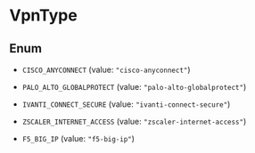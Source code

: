 

# VpnType

## Enum


* `CISCO_ANYCONNECT` (value: `"cisco-anyconnect"`)

* `PALO_ALTO_GLOBALPROTECT` (value: `"palo-alto-globalprotect"`)

* `IVANTI_CONNECT_SECURE` (value: `"ivanti-connect-secure"`)

* `ZSCALER_INTERNET_ACCESS` (value: `"zscaler-internet-access"`)

* `F5_BIG_IP` (value: `"f5-big-ip"`)



